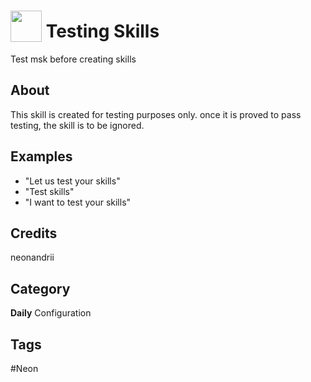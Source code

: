 # <img src="https://raw.githack.com/FortAwesome/Font-Awesome/master/svgs/solid/paint-brush.svg" card_color="#2C3E50" width="50" height="50" style="vertical-align:bottom"/> Testing Skills
Test msk before creating skills

## About
This skill is created for testing purposes only. once it is proved to pass testing, the skill is to be ignored.

## Examples
* "Let us test your skills"
* "Test skills"
* "I want to test your skills"

## Credits
neonandrii

## Category
**Daily**
Configuration

## Tags
#Neon

